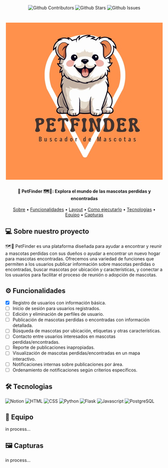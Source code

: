 <!-- Badges -->
<p align="center">
    <img src="https://img.shields.io/github/contributors/No-Country/c16-69-t-python" alt="Github Contributors">
    <img src="https://img.shields.io/github/stars/No-Country/c16-69-t-python" alt="Github Stars">
    <img src="https://img.shields.io/github/issues-raw/No-Country/c16-69-t-python" alt="Github Issues">
</p>

<!-- Header -->

<h1 align="center">
    <img alt="PetFinder" title="#PetFinder" src="./logo.jpeg" />
</h1>
<h4 align="center">
🐾 PetFinder 🗺️🐾: Explora el mundo de las mascotas perdidas y encontradas
</h4>

<!-- Nav -->
<p align="center">
 <a href="#-sobre-nuestro-proyecto">Sobre</a> •
 <a href="#-funcionalidades">Funcionalidades</a> •
 <a href="#-layout">Layout</a> • 
 <a href="#-setup">Como ejecutarlo</a> • 
 <a href="#-tecnologias">Tecnologias</a> • 
 <a href="#-equipo">Equipo</a> • 
 <a href="#-capturas">Capturas</a>
</p>

<!-- Sobre nuestro proyecto -->
## 💻 Sobre nuestro proyecto
🗺️🐾 PetFinder es una plataforma diseñada para ayudar a encontrar y reunir a mascotas perdidas con sus dueños o ayudar a encontrar un nuevo hogar para mascotas encontradas. Ofrecemos una variedad de funciones que permiten a los usuarios publicar información sobre mascotas perdidas o encontradas, buscar mascotas por ubicación y características, y conectar a los usuarios para facilitar el proceso de reunión o adopción de mascotas.

## ⚙️ Funcionalidades
- [X] Registro de usuarios con información básica.
- [ ] Inicio de sesión para usuarios registrados.
- [ ] Edición y eliminación de perfiles de usuario.
- [ ] Publicación de mascotas perdidas o encontradas con información detallada.
- [ ] Búsqueda de mascotas por ubicación, etiquetas y otras características.
- [ ] Contacto entre usuarios interesados en mascotas perdidas/encontradas.
- [ ] Reporte de publicaciones inapropiadas.
- [ ] Visualización de mascotas perdidas/encontradas en un mapa interactivo.
- [ ] Notificaciones internas sobre publicaciones por área.
- [ ] Ordenamiento de notificaciones según criterios específicos.

## 🛠️ Tecnologias
![Notion](https://img.shields.io/badge/Notion-000000?style=for-the-badge&logo=notion&logoColor=white)
![HTML](https://img.shields.io/badge/HTML5-E34F26?style=for-the-badge&logo=html5&logoColor=white)
![CSS](https://img.shields.io/badge/CSS3-1572B6?style=for-the-badge&logo=css3&logoColor=white)
![Python](https://img.shields.io/badge/Python-3776AB?style=for-the-badge&logo=python&logoColor=white)
![Flask](https://img.shields.io/badge/Flask-000000?style=for-the-badge&logo=flask&logoColor=white)
![Javascript](https://img.shields.io/badge/JavaScript-F7DF1E?style=for-the-badge&logo=javascript&logoColor=black)
![PostgreSQL](https://img.shields.io/badge/PostgreSQL-316192?style=for-the-badge&logo=postgresql&logoColor=white)

## 👥 Equipo
in process...

## 🖼️ Capturas
in process...
